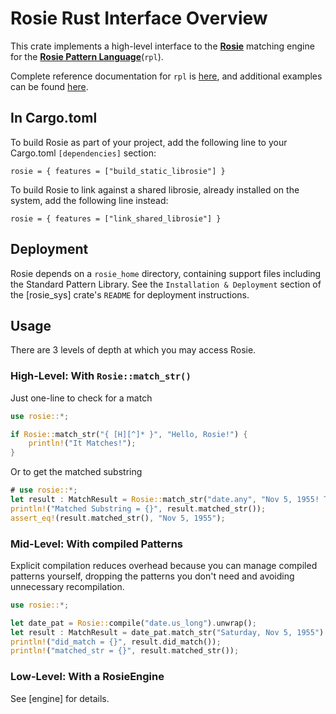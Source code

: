 
# Rosie Rust Interface Overview
This crate implements a high-level interface to the [**Rosie**](https://rosie-lang.org/about/) matching engine for the [**Rosie Pattern Language**](https://gitlab.com/rosie-pattern-language/rosie/-/blob/master/README.md)\(`rpl`\).

Complete reference documentation for `rpl` is [here](https://gitlab.com/rosie-pattern-language/rosie/-/blob/master/doc/rpl.md),
and additional examples can be found [here](https://gitlab.com/rosie-pattern-language/rosie/-/blob/master/extra/examples/README.md).

## In Cargo.toml
To build Rosie as part of your project, add the following line to your Cargo.toml `[dependencies]` section:

`rosie = { features = ["build_static_librosie"] }`

To build Rosie to link against a shared librosie, already installed on the system, add the following line instead:

`rosie = { features = ["link_shared_librosie"] }`

## Deployment

Rosie depends on a `rosie_home` directory, containing support files including the Standard Pattern Library. See the
`Installation & Deployment` section of the [rosie_sys] crate's `README` for deployment instructions.

## Usage

There are 3 levels of depth at which you may access Rosie.

### High-Level: With `Rosie::match_str()`

Just one-line to check for a match
```rust
use rosie::*;

if Rosie::match_str("{ [H][^]* }", "Hello, Rosie!") {
    println!("It Matches!");
}
```
Or to get the matched substring
```rust
# use rosie::*;
let result : MatchResult = Rosie::match_str("date.any", "Nov 5, 1955! That was the day");
println!("Matched Substring = {}", result.matched_str());
assert_eq!(result.matched_str(), "Nov 5, 1955");
```

### Mid-Level: With compiled Patterns

Explicit compilation reduces overhead because you can manage compiled patterns yourself, dropping the patterns you don't need
and avoiding unnecessary recompilation.
```rust
use rosie::*;

let date_pat = Rosie::compile("date.us_long").unwrap();
let result : MatchResult = date_pat.match_str("Saturday, Nov 5, 1955").unwrap();
println!("did_match = {}", result.did_match());
println!("matched_str = {}", result.matched_str());
```

### Low-Level: With a RosieEngine

See [engine] for details.
